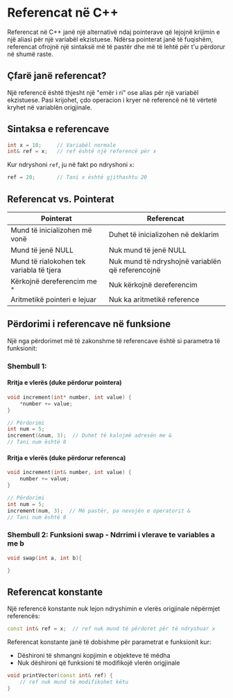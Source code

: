 # Referencat në C++

Referencat në C++ janë një alternativë ndaj pointerave që lejojnë krijimin e një aliasi për një variabël ekzistuese. Ndërsa pointerat janë të fuqishëm, referencat ofrojnë një sintaksë më të pastër dhe më të lehtë për t'u përdorur në shumë raste.

## Çfarë janë referencat?

Një referencë është thjesht një "emër i ri" ose alias për një variabël ekzistuese. Pasi krijohet, çdo operacion i kryer në referencë në të vërtetë kryhet në variablën origjinale.

## Sintaksa e referencave

```cpp
int x = 10;     // Variabël normale
int& ref = x;   // ref është një referencë për x
```

Kur ndryshoni `ref`, ju në fakt po ndryshoni `x`:

```cpp
ref = 20;       // Tani x është gjithashtu 20
```

## Referencat vs. Pointerat

| Pointerat                                | Referencat                                       |
| ---------------------------------------- | ------------------------------------------------ |
| Mund të inicializohen më vonë            | Duhet të inicializohen në deklarim               |
| Mund të jenë NULL                        | Nuk mund të jenë NULL                            |
| Mund të rialokohen tek variabla të tjera | Nuk mund të ndryshojnë variablën që referencojnë |
| Kërkojnë dereferencim me `*`             | Nuk kërkojnë dereferencim                        |
| Aritmetikë pointeri e lejuar             | Nuk ka aritmetikë reference                      |

## Përdorimi i referencave në funksione

Një nga përdorimet më të zakonshme të referencave është si parametra të funksionit:

### Shembull 1:

#### Rritja e vlerës (duke përdorur pointera)

```cpp
void increment(int* number, int value) {
    *number += value;
}

// Përdorimi
int num = 5;
increment(&num, 3);  // Duhet të kalojmë adresën me &
// Tani num është 8
```

#### Rritja e vlerës (duke përdorur referenca)

```cpp
void increment(int& number, int value) {
    number += value;
}

// Përdorimi
int num = 5;
increment(num, 3);  // Më pastër, pa nevojën e operatorit &
// Tani num është 8
```

### Shembull 2: Funksioni swap - Ndrrimi i vlerave te variables a me b

```cpp
void swap(int a, int b){

}

```

## Referencat konstante

Një referencë konstante nuk lejon ndryshimin e vlerës origjinale nëpërmjet referencës:

```cpp
const int& ref = x;  // ref nuk mund të përdoret për të ndryshuar x
```

Referencat konstante janë të dobishme për parametrat e funksionit kur:

- Dëshironi të shmangni kopjimin e objekteve të mëdha
- Nuk dëshironi që funksioni të modifikojë vlerën origjinale

```cpp
void printVector(const int& ref) {
    // ref nuk mund të modifikohet këtu
}
```
